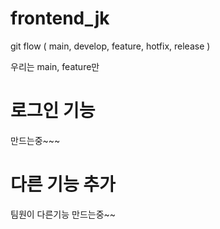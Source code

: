 # frontend_jk
<!-- git hub branch 관리 : 교재 p406 -->

git flow ( main, develop, feature, hotfix, release ) 

우리는 main, feature만 

# 로그인 기능
만드는중~~~

# 다른 기능 추가
팀원이 다른기능 만드는중~~